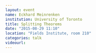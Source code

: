 ```yaml
---
layout: event
name: Eckhard Meinrenken
institution: University of Toronto
title: Splitting Theorems
date: "2015-08-29 11:10"
location: "Fields Institute, room 210"
categories: talk
videourl:
---
```




